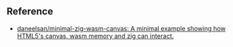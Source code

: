 ## Reference
- [daneelsan/minimal-zig-wasm-canvas: A minimal example showing how HTML5's canvas, wasm memory and zig can interact.](https://github.com/daneelsan/minimal-zig-wasm-canvas/tree/master)